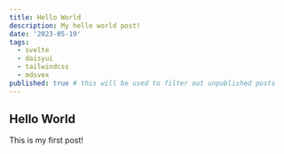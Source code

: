 ```yaml
---
title: Hello World
description: My hello world post!
date: '2023-05-19'
tags:
  - svelte
  - daisyui
  - tailwindcss
  - mdsvex
published: true # this will be used to filter out unpublished posts
---
```


## Hello World

This is my first post!
